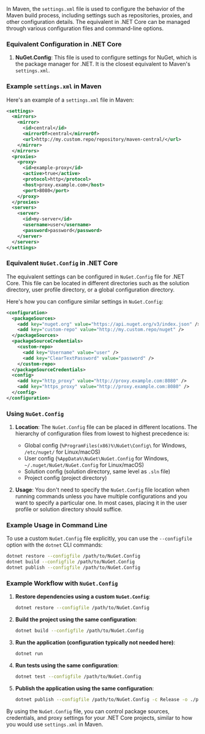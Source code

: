 In Maven, the `settings.xml` file is used to configure the behavior of the Maven build process, including settings such as repositories, proxies, and other configuration details. The equivalent in .NET Core can be managed through various configuration files and command-line options.

### Equivalent Configuration in .NET Core

1. **NuGet.Config**: This file is used to configure settings for NuGet, which is the package manager for .NET. It is the closest equivalent to Maven's `settings.xml`.

### Example `settings.xml` in Maven

Here's an example of a `settings.xml` file in Maven:
```xml
<settings>
  <mirrors>
    <mirror>
      <id>central</id>
      <mirrorOf>central</mirrorOf>
      <url>http://my.custom.repo/repository/maven-central/</url>
    </mirror>
  </mirrors>
  <proxies>
    <proxy>
      <id>example-proxy</id>
      <active>true</active>
      <protocol>http</protocol>
      <host>proxy.example.com</host>
      <port>8080</port>
    </proxy>
  </proxies>
  <servers>
    <server>
      <id>my-server</id>
      <username>user</username>
      <password>password</password>
    </server>
  </servers>
</settings>
```

### Equivalent `NuGet.Config` in .NET Core

The equivalent settings can be configured in `NuGet.Config` file for .NET Core. This file can be located in different directories such as the solution directory, user profile directory, or a global configuration directory.

Here's how you can configure similar settings in `NuGet.Config`:

```xml
<configuration>
  <packageSources>
    <add key="nuget.org" value="https://api.nuget.org/v3/index.json" />
    <add key="custom-repo" value="http://my.custom.repo/nuget" />
  </packageSources>
  <packageSourceCredentials>
    <custom-repo>
      <add key="Username" value="user" />
      <add key="ClearTextPassword" value="password" />
    </custom-repo>
  </packageSourceCredentials>
  <config>
    <add key="http_proxy" value="http://proxy.example.com:8080" />
    <add key="https_proxy" value="http://proxy.example.com:8080" />
  </config>
</configuration>
```

### Using `NuGet.Config`

1. **Location**: The `NuGet.Config` file can be placed in different locations. The hierarchy of configuration files from lowest to highest precedence is:

    - Global config (`%ProgramFiles(x86)%\NuGet\Config\` for Windows, `/etc/nuget/` for Linux/macOS)
    - User config (`%AppData%\NuGet\NuGet.Config` for Windows, `~/.nuget/NuGet/NuGet.Config` for Linux/macOS)
    - Solution config (solution directory, same level as `.sln` file)
    - Project config (project directory)

2. **Usage**: You don't need to specify the `NuGet.Config` file location when running commands unless you have multiple configurations and you want to specify a particular one. In most cases, placing it in the user profile or solution directory should suffice.

### Example Usage in Command Line

To use a custom `NuGet.Config` file explicitly, you can use the `--configfile` option with the `dotnet` CLI commands:

```sh
dotnet restore --configfile /path/to/NuGet.Config
dotnet build --configfile /path/to/NuGet.Config
dotnet publish --configfile /path/to/NuGet.Config
```

### Example Workflow with `NuGet.Config`

1. **Restore dependencies using a custom `NuGet.Config`**:
    ```sh
    dotnet restore --configfile /path/to/NuGet.Config
    ```

2. **Build the project using the same configuration**:
    ```sh
    dotnet build --configfile /path/to/NuGet.Config
    ```

3. **Run the application (configuration typically not needed here)**:
    ```sh
    dotnet run
    ```

4. **Run tests using the same configuration**:
    ```sh
    dotnet test --configfile /path/to/NuGet.Config
    ```

5. **Publish the application using the same configuration**:
    ```sh
    dotnet publish --configfile /path/to/NuGet.Config -c Release -o ./publish
    ```

By using the `NuGet.Config` file, you can control package sources, credentials, and proxy settings for your .NET Core projects, similar to how you would use `settings.xml` in Maven.